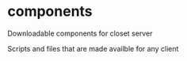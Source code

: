 # components
Downloadable components for closet server

Scripts and files that are made availble for any client
